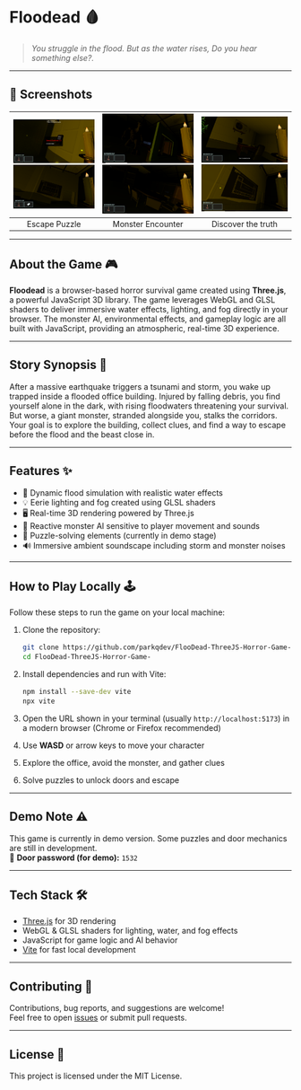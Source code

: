 # Floodead 🩸

> *You struggle in the flood. But as the water rises, Do you hear something else?.*

---

## 🎥 Screenshots

| ![ss1](./readme/ss1.png) ![ss4](./readme/ss4.png)  | ![ss2](./readme/ss2.png) ![ss6](./readme/ss6.png)  | ![ss3](./readme/ss3.png) ![ss5](./readme/ss5.png) 
|:------------------------------:|:------------------------------:|:------------------------------:|
| Escape Puzzle                | Monster Encounter                | Discover the truth


---

## About the Game 🎮

**Floodead** is a browser-based horror survival game created using **Three.js**, a powerful JavaScript 3D library. The game leverages WebGL and GLSL shaders to deliver immersive water effects, lighting, and fog directly in your browser. The monster AI, environmental effects, and gameplay logic are all built with JavaScript, providing an atmospheric, real-time 3D experience.

---

## Story Synopsis 📖

After a massive earthquake triggers a tsunami and storm, you wake up trapped inside a flooded office building. Injured by falling debris, you find yourself alone in the dark, with rising floodwaters threatening your survival. But worse, a giant monster, stranded alongside you, stalks the corridors. Your goal is to explore the building, collect clues, and find a way to escape before the flood and the beast close in.

---

## Features ✨

- 🌊 Dynamic flood simulation with realistic water effects  
- 💡 Eerie lighting and fog created using GLSL shaders  
- 🖥️ Real-time 3D rendering powered by Three.js  
- 👾 Reactive monster AI sensitive to player movement and sounds  
- 🧩 Puzzle-solving elements (currently in demo stage)  
- 🔊 Immersive ambient soundscape including storm and monster noises  

---

## How to Play Locally 🕹️

Follow these steps to run the game on your local machine:

1. Clone the repository:
    ```bash
    git clone https://github.com/parkqdev/FlooDead-ThreeJS-Horror-Game-.git
    cd FlooDead-ThreeJS-Horror-Game-
    ```

2. Install dependencies and run with Vite:
    ```bash
    npm install --save-dev vite
    npx vite
    ```

3. Open the URL shown in your terminal (usually `http://localhost:5173`) in a modern browser (Chrome or Firefox recommended)

4. Use **WASD** or arrow keys to move your character

5. Explore the office, avoid the monster, and gather clues

6. Solve puzzles to unlock doors and escape

---

## Demo Note ⚠️

This game is currently in demo version. Some puzzles and door mechanics are still in development.  
🔑 **Door password (for demo):** `1532`

---

## Tech Stack 🛠️

- [Three.js](https://threejs.org/) for 3D rendering  
- WebGL & GLSL shaders for lighting, water, and fog effects  
- JavaScript for game logic and AI behavior  
- [Vite](https://vitejs.dev/) for fast local development  

---

## Contributing 🤝

Contributions, bug reports, and suggestions are welcome!  
Feel free to open [issues](https://github.com/parkqdev/FlooDead-ThreeJS-Horror-Game-/issues) or submit pull requests.

---

## License 📄

This project is licensed under the MIT License.
